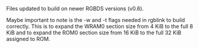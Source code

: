 Files updated to build on newer RGBDS versions (v0.6).

Maybe important to note is the -w and -t flags needed in rgblink to build correctly. This is to expand the WRAM0 section size from 4 KiB to the full 8 KiB and to expand the ROM0 section size from 16 KiB to the full 32 KiB assigned to ROM.
